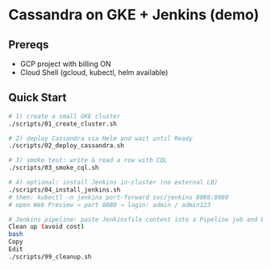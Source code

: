 # Cassandra on GKE + Jenkins (demo)

## Prereqs
- GCP project with billing ON
- Cloud Shell (gcloud, kubectl, helm available)

## Quick Start
```bash
# 1) create a small GKE cluster
./scripts/01_create_cluster.sh

# 2) deploy Cassandra via Helm and wait until Ready
./scripts/02_deploy_cassandra.sh

# 3) smoke test: write & read a row with CQL
./scripts/03_smoke_cql.sh

# 4) optional: install Jenkins in-cluster (no external LB)
./scripts/04_install_jenkins.sh
# then: kubectl -n jenkins port-forward svc/jenkins 8080:8080
# open Web Preview → port 8080 → login: admin / admin123

# Jenkins pipeline: paste Jenkinsfile content into a Pipeline job and Build
Clean up (avoid cost)
bash
Copy
Edit
./scripts/99_cleanup.sh
